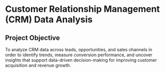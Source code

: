 # Customer Relationship Management (CRM) Data Analysis
## Project Objective
To analyze CRM data across leads, opportunities, and sales channels in order to identify trends, measure conversion performance, and uncover insights that support data-driven decision-making for improving customer acquisition and revenue growth.
